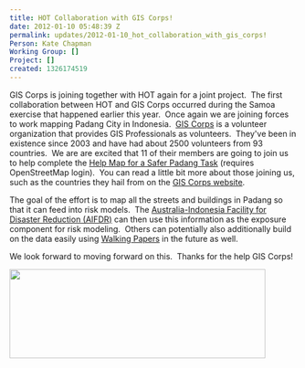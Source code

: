 ```yaml
---
title: HOT Collaboration with GIS Corps!
date: 2012-01-10 05:48:39 Z
permalink: updates/2012-01-10_hot_collaboration_with_gis_corps!
Person: Kate Chapman
Working Group: []
Project: []
created: 1326174519
---
```


<p>GIS Corps is joining together with HOT again for a joint project. &nbsp;The first collaboration between HOT and GIS Corps occurred during the Samoa exercise that happened earlier this year. &nbsp;Once again we are joining forces to work mapping Padang City in Indonesia. &nbsp;<a href="http://giscorps.org/">GIS Corps</a> is a volunteer organization that provides GIS Professionals as volunteers. &nbsp;They've been in existence since 2003 and have had about 2500 volunteers from 93 countries. &nbsp;We are are excited that 11 of their members are going to join us to help complete the <a href="http://tasks.hotosm.org/job/9">Help Map for a Safer Padang Task</a>&nbsp;(requires OpenStreetMap login). &nbsp;You can read a little bit more about those joining us, such as the countries they hail from on the <a href="http://www.giscorps.org/index.php?option=com_content&amp;task=view&amp;id=96&amp;Itemid=63">GIS Corps website</a>.</p><p>The goal of the effort is to map all the streets and buildings in Padang so that it can feed into risk models. &nbsp;The <a href="http://www.aifdr.org/">Australia-Indonesia Facility for Disaster Reduction (AIFDR)</a>&nbsp;can then use this information as the exposure component for risk modeling. &nbsp;Others can potentially also additionally build on the data easily using <a href="http://walking-papers.org/">Walking Papers</a> in the future as well.</p><p>We look forward to moving forward on this. &nbsp;Thanks for the help GIS Corps!</p><p><a href="http://hot.openstreetmap.org/weblog/wp-content/uploads/2012/01/gc_logo_comp_0.jpg"><img title="gc_logo_comp_0" src="http://hot.openstreetmap.org/weblog/wp-content/uploads/2012/01/gc_logo_comp_0.jpg" alt="" style="width:448px;height:156px"></a></p>
